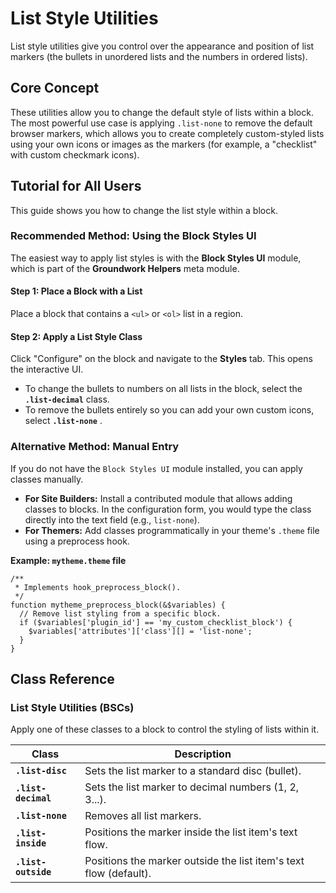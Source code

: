 # List Style Utilities

List style utilities give you control over the appearance and position of list markers (the bullets in unordered lists and the numbers in ordered lists).

## Core Concept

These utilities allow you to change the default style of lists within a block. The most powerful use case is applying `.list-none` to remove the default browser markers, which allows you to create completely custom-styled lists using your own icons or images as the markers (for example, a "checklist" with custom checkmark icons).

## Tutorial for All Users

This guide shows you how to change the list style within a block.

### Recommended Method: Using the Block Styles UI

The easiest way to apply list styles is with the **Block Styles UI** module, which is part of the **Groundwork Helpers** meta module.

#### Step 1: Place a Block with a List

Place a block that contains a `<ul>` or `<ol>` list in a region.

#### Step 2: Apply a List Style Class

Click "Configure" on the block and navigate to the **Styles** tab. This opens the interactive UI.

* To change the bullets to numbers on all lists in the block, select the **`.list-decimal`** class.
* To remove the bullets entirely so you can add your own custom icons, select  **`.list-none`** .

### Alternative Method: Manual Entry

If you do not have the `Block Styles UI` module installed, you can apply classes manually.

* **For Site Builders:** Install a contributed module that allows adding classes to blocks. In the configuration form, you would type the class directly into the text field (e.g., `list-none`).
* **For Themers:** Add classes programmatically in your theme's `.theme` file using a preprocess hook.

**Example: `mytheme.theme` file**

```
/**
 * Implements hook_preprocess_block().
 */
function mytheme_preprocess_block(&$variables) {
  // Remove list styling from a specific block.
  if ($variables['plugin_id'] == 'my_custom_checklist_block') {
    $variables['attributes']['class'][] = 'list-none';
  }
}

```

## Class Reference

### List Style Utilities (BSCs)

Apply one of these classes to a block to control the styling of lists within it.

| **Class**             | **Description**                                             |
| --------------------------- | ----------------------------------------------------------------- |
| **`.list-disc`**    | Sets the list marker to a standard disc (bullet).                 |
| **`.list-decimal`** | Sets the list marker to decimal numbers (1, 2, 3...).             |
| **`.list-none`**    | Removes all list markers.                                         |
| **`.list-inside`**  | Positions the marker inside the list item's text flow.            |
| **`.list-outside`** | Positions the marker outside the list item's text flow (default). |

